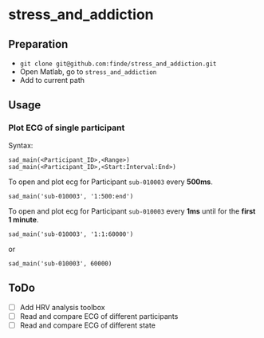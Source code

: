 # stress_and_addiction

## Preparation

- `git clone git@github.com:finde/stress_and_addiction.git` 
- Open Matlab, go to `stress_and_addiction`
- Add to current path


## Usage

### Plot ECG of single participant

Syntax:
```
sad_main(<Participant_ID>,<Range>)
sad_main(<Participant_ID>,<Start:Interval:End>)
```

To open and plot ecg for Participant `sub-010003` every __500ms__.
```
sad_main('sub-010003', '1:500:end')
```

To open and plot ecg for Participant `sub-010003` every __1ms__ until for the __first 1 minute__.
```
sad_main('sub-010003', '1:1:60000') 
```
or 
```
sad_main('sub-010003', 60000)
```

## ToDo

- [ ] Add HRV analysis toolbox
- [ ] Read and compare ECG of different participants
- [ ] Read and compare ECG of different state